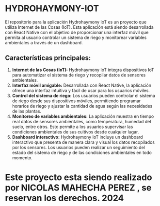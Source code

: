 # HYDROHAYMONY-IOT

El repositorio para la aplicación Hydrohaymony IoT es un proyecto que utiliza Internet de las Cosas (IoT). 
Esta aplicación está siendo desarrollada con React Native con el objetivo de proporcionar una interfaz móvil 
que permita al usuario controlar un sistema de riego y monitorear variables ambientales a través de un dashboard.

## Características principales:

1. **Internet de las Cosas (IoT):** Hydrohaymony IoT integra dispositivos IoT para automatizar el sistema de riego y recopilar datos de sensores ambientales.
2. **Interfaz móvil amigable:** Desarrollada con React Native, la aplicación ofrece una interfaz intuitiva y fácil de usar para los usuarios móviles.
3. **Control del sistema de riego:** Los usuarios pueden controlar el sistema de riego desde sus dispositivos móviles, 
permitiendo programar horarios de riego y ajustar la cantidad de agua según las necesidades de las plantas.
4. **Monitoreo de variables ambientales:** La aplicación muestra en tiempo real datos de sensores ambientales, como temperatura, humedad del suelo, entre otros. 
Esto permite a los usuarios supervisar las condiciones ambientales de sus cultivos desde cualquier lugar.
5. **Dashboard interactivo:** Hydrohaymony IoT incluye un dashboard interactivo que presenta de manera clara y visual los datos recopilados por los sensores. 
Los usuarios pueden realizar un seguimiento del estado del sistema de riego y de las condiciones ambientales en todo momento.



# **Este proyecto esta siendo realizado por NICOLAS MAHECHA PEREZ , se reservan los derechos. 2024**
